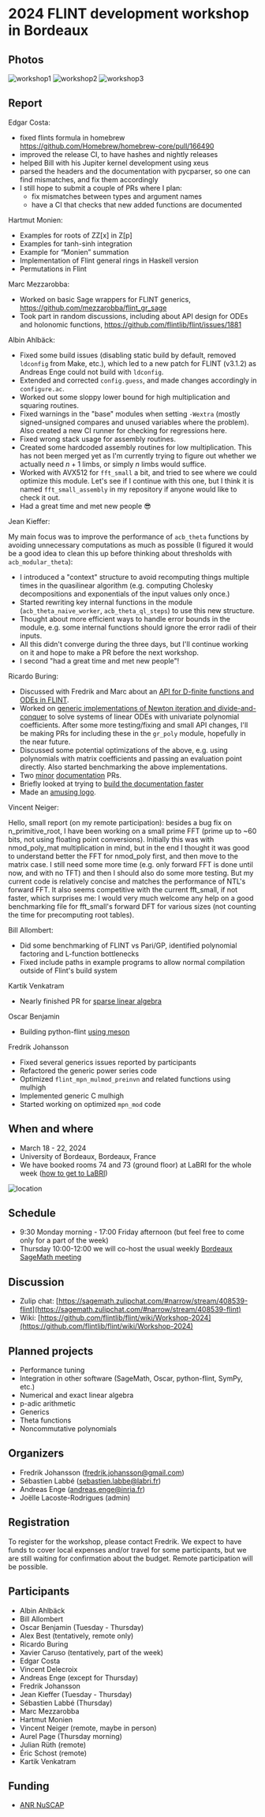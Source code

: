 # 2024 FLINT development workshop in Bordeaux

## Photos

![workshop1](https://github.com/flintlib/flintlib.github.io/assets/368838/37c1cdd3-269e-4663-8fae-cc0fdd4487d7)
![workshop2](https://github.com/flintlib/flintlib.github.io/assets/368838/a9aa5d20-fd47-4895-9add-05f7e8adeeeb)
![workshop3](https://github.com/flintlib/flintlib.github.io/assets/368838/6079702b-461d-41da-87e4-053951ba0953)

## Report

Edgar Costa:

* fixed flints formula in homebrew https://github.com/Homebrew/homebrew-core/pull/166490
* improved the release CI, to have hashes and nightly releases
* helped Bill with his Jupiter kernel development using xeus
* parsed the headers and the documentation with pycparser, so one can find mismatches, and fix them accordingly
* I still hope to submit a couple of PRs where I plan:
  * fix mismatches between types and argument names
  * have a CI that checks that new added functions are documented

Hartmut Monien:

- Examples for roots of ZZ[x] in Z[p]
- Examples for tanh-sinh integration
- Example for “Monien” summation
- Implementation of Flint general rings in Haskell version
- Permutations in Flint

Marc Mezzarobba:

* Worked on basic Sage wrappers for FLINT generics, https://github.com/mezzarobba/flint_gr_sage
* Took part in random discussions, including about API design for ODEs and holonomic functions, https://github.com/flintlib/flint/issues/1881

Albin Ahlbäck:

- Fixed some build issues (disabling static build by default, removed `ldconfig` from Make, etc.), which led to a new patch for FLINT (v3.1.2) as Andreas Enge could not build with `ldconfig`.
- Extended and corrected `config.guess`, and made changes accordingly in `configure.ac`.
- Worked out some sloppy lower bound for high multiplication and squaring routines.
- Fixed warnings in the "base" modules when setting `-Wextra` (mostly signed-unsigned compares and unused variables where the problem). Also created a new CI runner for checking for regressions here.
- Fixed wrong stack usage for assembly routines.
- Created some hardcoded assembly routines for low multiplication. This has not been merged yet as I'm currently trying to figure out whether we actually need $n + 1$ limbs, or simply $n$ limbs would suffice.
- Worked with AVX512 for `fft_small` a bit, and tried to see where we could optimize this module. Let's see if I continue with this one, but I think it is named `fft_small_assembly` in my repository if anyone would like to check it out.
- Had a great time and met new people :sunglasses:

Jean Kieffer:

My main focus was to improve the performance of `acb_theta` functions by avoiding unnecessary computations as much as possible (I figured it would be a good idea to clean this up before thinking about thresholds with `acb_modular_theta`):
- I introduced a "context" structure to avoid recomputing things multiple times in the quasilinear algorithm (e.g. computing Cholesky decompositions and exponentials of the input values only once.)
- Started rewriting key internal functions in the module (`acb_theta_naive_worker`, `acb_theta_ql_steps`) to use this new structure.
- Thought about more efficient ways to handle error bounds in the module, e.g. some internal functions should ignore the error radii of their inputs.
- All this didn't converge during the three days, but I'll continue working on it and hope to make a PR before the next workshop.
- I second "had a great time and met new people"!

Ricardo Buring:

- Discussed with Fredrik and Marc about an [API for D-finite functions and ODEs in FLINT](https://github.com/flintlib/flint/issues/1881).
- Worked on [generic implementations of Newton iteration and divide-and-conquer](https://gitlab.inria.fr/ricardo-thomas.buring/d-finite-fun) to solve systems of linear ODEs with univariate polynomial coefficients. After some more testing/fixing and small API changes, I'll be making PRs for including these in the `gr_poly` module, hopefully in the near future.
- Discussed some potential optimizations of the above, e.g. using polynomials with matrix coefficients and passing an evaluation point directly. Also started benchmarking the above implementations.
- Two [minor](https://github.com/flintlib/flint/pull/1859) [documentation](https://github.com/flintlib/flint/pull/1860) PRs.
- Briefly looked at trying to [build the documentation faster](https://sagemath.zulipchat.com/#narrow/stream/408539-flint/topic/building.20the.20docs.20faster)
- Made an [amusing logo](https://sagemath.zulipchat.com/#narrow/stream/408539-flint/topic/logo/near/427644504).

Vincent Neiger:

Hello, small report (on my remote participation):
besides a bug fix on n_primitive_root, I have been working on a small prime FFT (prime up to ~60 bits, not using floating point conversions). Initially this was with nmod_poly_mat multiplication in mind, but in the end I thought it was good to understand better the FFT for nmod_poly first, and then move to the matrix case. I still need some more time (e.g. only forward FFT is done until now, and with no TFT) and then I should also do some more testing. But my current code is relatively concise and matches the performance of NTL's forward FFT. It also seems competitive with the current fft_small, if not faster, which surprises me: I would very much welcome any help on a good benchmarking file for fft_small's forward DFT for various sizes (not counting the time for precomputing root tables).

Bill Allombert:

- Did some benchmarking of FLINT vs Pari/GP, identified polynomial factoring and L-function bottlenecks
- Fixed include paths in example programs to allow normal compilation outside of Flint's build system

Kartik Venkatram

- Nearly finished PR for [sparse linear algebra](https://github.com/flintlib/flint/pull/1845)

Oscar Benjamin

- Building python-flint [using meson](https://github.com/flintlib/python-flint/pull/129)

Fredrik Johansson

- Fixed several generics issues reported by participants
- Refactored the generic power series code
- Optimized `flint_mpn_mulmod_preinvn` and related functions using mulhigh
- Implemented generic C mulhigh
- Started working on optimized ``mpn_mod`` code

## When and where

* March 18 - 22, 2024
* University of Bordeaux, Bordeaux, France
* We have booked rooms 74 and 73 (ground floor) at LaBRI for the whole week ([how to get to LaBRI](https://www.labri.fr/en/presentation/coming-labri))

![location](https://github.com/flintlib/flintlib.github.io/assets/368838/a2469343-f13b-4cf0-823d-a9d48fdcad0e)

## Schedule

* 9:30 Monday morning - 17:00 Friday afternoon (but feel free to come only for a part of the week)
* Thursday 10:00-12:00 we will co-host the usual weekly [Bordeaux SageMath meeting](https://wiki.sagemath.org/thursdaysbdx)

## Discussion

* Zulip chat: [https://sagemath.zulipchat.com/#narrow/stream/408539-flint](https://sagemath.zulipchat.com/#narrow/stream/408539-flint)
* Wiki: [https://github.com/flintlib/flint/wiki/Workshop-2024](https://github.com/flintlib/flint/wiki/Workshop-2024)

## Planned projects

* Performance tuning
* Integration in other software (SageMath, Oscar, python-flint, SymPy, etc.)
* Numerical and exact linear algebra
* p-adic arithmetic
* Generics
* Theta functions
* Noncommutative polynomials

## Organizers

* Fredrik Johansson (<fredrik.johansson@gmail.com>)
* Sébastien Labbé (<sebastien.labbe@labri.fr>)
* Andreas Enge (<andreas.enge@inria.fr>)
* Joëlle Lacoste-Rodrigues (admin)

## Registration

To register for the workshop, please contact Fredrik. We expect to have funds to cover local expenses and/or travel for some participants, but we are still waiting for confirmation about the budget. Remote participation will be possible.

## Participants

* Albin Ahlbäck
* Bill Allombert
* Oscar Benjamin (Tuesday - Thursday)
* Alex Best (tentatively, remote only)
* Ricardo Buring
* Xavier Caruso (tentatively, part of the week)
* Edgar Costa
* Vincent Delecroix
* Andreas Enge (except for Thursday)
* Fredrik Johansson
* Jean Kieffer (Tuesday - Thursday)
* Sébastien Labbé (Thursday)
* Marc Mezzarobba
* Hartmut Monien
* Vincent Neiger (remote, maybe in person)
* Aurel Page (Thursday morning)
* Julian Rüth (remote)
* Éric Schost (remote)
* Kartik Venkatram

## Funding

* [ANR NuSCAP](https://nuscap.gitlabpages.inria.fr/index.html)
